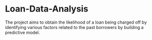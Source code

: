 # Loan-Data-Analysis
The project aims to obtain the likelihood of a loan being charged off by identifying various factors related to the past borrowers by building a predictive model.
